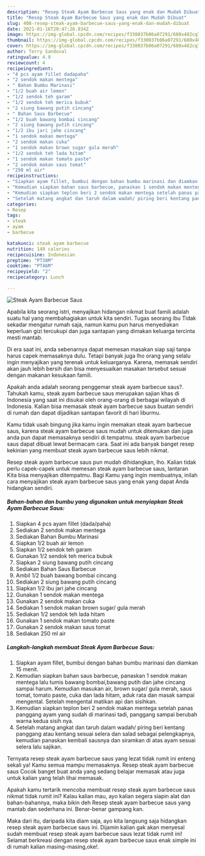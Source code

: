 ```yaml
---
description: "Resep Steak Ayam Barbecue Saus yang enak dan Mudah Dibuat"
title: "Resep Steak Ayam Barbecue Saus yang enak dan Mudah Dibuat"
slug: 408-resep-steak-ayam-barbecue-saus-yang-enak-dan-mudah-dibuat
date: 2021-01-16T20:47:26.834Z
image: https://img-global.cpcdn.com/recipes/f330037b06a07291/680x482cq70/steak-ayam-barbecue-saus-foto-resep-utama.jpg
thumbnail: https://img-global.cpcdn.com/recipes/f330037b06a07291/680x482cq70/steak-ayam-barbecue-saus-foto-resep-utama.jpg
cover: https://img-global.cpcdn.com/recipes/f330037b06a07291/680x482cq70/steak-ayam-barbecue-saus-foto-resep-utama.jpg
author: Terry Sandoval
ratingvalue: 4.9
reviewcount: 4
recipeingredient:
- "4 pcs ayam fillet dadapaha"
- "2 sendok makan mentega"
- " Bahan Bumbu Marinasi"
- "1/2 buah air lemon"
- "1/2 sendok teh garam"
- "1/2 sendok teh merica bubuk"
- "2 siung bawang putih cincang"
- " Bahan Saus Barbecue"
- "1/2 buah bawang bombai cincang"
- "2 siung bawang putih cincang"
- "1/2 ibu jari jahe cincang"
- "1 sendok makan mentega"
- "2 sendok makan cuka"
- "1 sendok makan brown sugar gula merah"
- "1/2 sendok teh lada hitam"
- "1 sendok makan tomato paste"
- "2 sendok makan saus tomat"
- "250 ml air"
recipeinstructions:
- "Siapkan ayam fillet, bumbui dengan bahan bumbu marinasi dan diamkan 15 menit."
- "Kemudian siapkan bahan saus barbecue, panaskan 1 sendok makan mentega lalu tumis bawang bombai,bawang putih dan jahe cincang sampai harum. Kemudian masukan air, brown sugar/ gula merah, saus tomat, tomato paste, cuka dan lada hitam, aduk rata dan masak sampai mengental. Setelah mengental matikan api dan sisihkan."
- "Kemudian siapkan teplon beri 2 sendok makan mentega setelah panas panggang ayam yang sudah di marinasi tadi, panggang sampai berubah warna kedua sisih nya."
- "Setelah matang angkat dan taruh dalam wadah/ piring beri kentang panggang atau kentang sesuai selera dan salad sebagai pelengkapnya, kemudian panaskan kembali sausnya dan siramkan di atas ayam sesuai selera lalu sajikan."
categories:
- Resep
tags:
- steak
- ayam
- barbecue

katakunci: steak ayam barbecue 
nutrition: 149 calories
recipecuisine: Indonesian
preptime: "PT38M"
cooktime: "PT46M"
recipeyield: "2"
recipecategory: Lunch

---
```



![Steak Ayam Barbecue Saus](https://img-global.cpcdn.com/recipes/f330037b06a07291/680x482cq70/steak-ayam-barbecue-saus-foto-resep-utama.jpg)

Apabila kita seorang istri, menyajikan hidangan nikmat buat famili adalah suatu hal yang membahagiakan untuk kita sendiri. Tugas seorang ibu Tidak sekadar mengatur rumah saja, namun kamu pun harus menyediakan keperluan gizi tercukupi dan juga santapan yang dimakan keluarga tercinta mesti mantab.

Di era  saat ini, anda sebenarnya dapat memesan masakan siap saji tanpa harus capek memasaknya dulu. Tetapi banyak juga lho orang yang selalu ingin menyajikan yang terenak untuk keluarganya. Karena, memasak sendiri akan jauh lebih bersih dan bisa menyesuaikan masakan tersebut sesuai dengan makanan kesukaan famili. 



Apakah anda adalah seorang penggemar steak ayam barbecue saus?. Tahukah kamu, steak ayam barbecue saus merupakan sajian khas di Indonesia yang saat ini disukai oleh orang-orang di berbagai wilayah di Indonesia. Kalian bisa memasak steak ayam barbecue saus buatan sendiri di rumah dan dapat dijadikan santapan favorit di hari liburmu.

Kamu tidak usah bingung jika kamu ingin memakan steak ayam barbecue saus, karena steak ayam barbecue saus mudah untuk ditemukan dan juga anda pun dapat memasaknya sendiri di tempatmu. steak ayam barbecue saus dapat dibuat lewat bermacam cara. Saat ini ada banyak banget resep kekinian yang membuat steak ayam barbecue saus lebih nikmat.

Resep steak ayam barbecue saus pun mudah dihidangkan, lho. Kalian tidak perlu capek-capek untuk memesan steak ayam barbecue saus, lantaran Kita bisa menyajikan ditempatmu. Bagi Kamu yang ingin membuatnya, inilah cara menyajikan steak ayam barbecue saus yang enak yang dapat Anda hidangkan sendiri.

<!--inarticleads1-->

##### Bahan-bahan dan bumbu yang digunakan untuk menyiapkan Steak Ayam Barbecue Saus:

1. Siapkan 4 pcs ayam fillet (dada/paha)
1. Sediakan 2 sendok makan mentega
1. Sediakan  Bahan Bumbu Marinasi
1. Siapkan 1/2 buah air lemon
1. Siapkan 1/2 sendok teh garam
1. Gunakan 1/2 sendok teh merica bubuk
1. Siapkan 2 siung bawang putih cincang
1. Sediakan  Bahan Saus Barbecue
1. Ambil 1/2 buah bawang bombai cincang
1. Sediakan 2 siung bawang putih cincang
1. Siapkan 1/2 ibu jari jahe cincang
1. Gunakan 1 sendok makan mentega
1. Gunakan 2 sendok makan cuka
1. Sediakan 1 sendok makan brown sugar/ gula merah
1. Sediakan 1/2 sendok teh lada hitam
1. Gunakan 1 sendok makan tomato paste
1. Gunakan 2 sendok makan saus tomat
1. Sediakan 250 ml air




<!--inarticleads2-->

##### Langkah-langkah membuat Steak Ayam Barbecue Saus:

1. Siapkan ayam fillet, bumbui dengan bahan bumbu marinasi dan diamkan 15 menit.
1. Kemudian siapkan bahan saus barbecue, panaskan 1 sendok makan mentega lalu tumis bawang bombai,bawang putih dan jahe cincang sampai harum. Kemudian masukan air, brown sugar/ gula merah, saus tomat, tomato paste, cuka dan lada hitam, aduk rata dan masak sampai mengental. Setelah mengental matikan api dan sisihkan.
1. Kemudian siapkan teplon beri 2 sendok makan mentega setelah panas panggang ayam yang sudah di marinasi tadi, panggang sampai berubah warna kedua sisih nya.
1. Setelah matang angkat dan taruh dalam wadah/ piring beri kentang panggang atau kentang sesuai selera dan salad sebagai pelengkapnya, kemudian panaskan kembali sausnya dan siramkan di atas ayam sesuai selera lalu sajikan.




Ternyata resep steak ayam barbecue saus yang lezat tidak rumit ini enteng sekali ya! Kamu semua mampu memasaknya. Resep steak ayam barbecue saus Cocok banget buat anda yang sedang belajar memasak atau juga untuk kalian yang telah lihai memasak.

Apakah kamu tertarik mencoba membuat resep steak ayam barbecue saus nikmat tidak rumit ini? Kalau kalian mau, ayo kalian segera siapin alat dan bahan-bahannya, maka bikin deh Resep steak ayam barbecue saus yang mantab dan sederhana ini. Benar-benar gampang kan. 

Maka dari itu, daripada kita diam saja, ayo kita langsung saja hidangkan resep steak ayam barbecue saus ini. Dijamin kalian gak akan menyesal sudah membuat resep steak ayam barbecue saus lezat tidak rumit ini! Selamat berkreasi dengan resep steak ayam barbecue saus enak simple ini di rumah kalian masing-masing,oke!.

